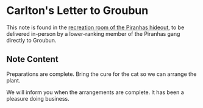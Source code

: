 # Carlton's Letter to Groubun

This note is found in the [recreation room of the Piranhas hideout](../scenes/07-infiltrating-the-hideout.md#carltons-letter), to be delivered in-person by a lower-ranking member of the Piranhas gang directly to Groubun.

## Note Content

Preparations are complete.
Bring the cure for the cat so we can arrange the plant.

We will inform you when the arrangements are complete.
It has been a pleasure doing business.
